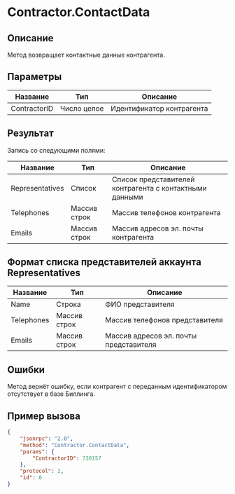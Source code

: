 # Contractor.ContactData

## Описание

Метод возвращает контактные данные контрагента.

## Параметры

| Название    | Тип          | Описание                  |
|-------------|--------------|---------------------------|
| ContractorID| Число целое | Идентификатор контрагента |

## Результат

Запись со следующими полями:

| Название       | Тип          | Описание                                      |
|----------------|--------------|-----------------------------------------------|
| Representatives| Список      | Список представителей контрагента с контактными данными |
| Telephones     | Массив строк| Массив телефонов контрагента                  |
| Emails         | Массив строк| Массив адресов эл. почты контрагента          |

## Формат списка представителей аккаунта Representatives

| Название    | Тип          | Описание                              |
|-------------|--------------|---------------------------------------|
| Name        | Строка       | ФИО представителя                     |
| Telephones  | Массив строк| Массив телефонов представителя        |
| Emails      | Массив строк| Массив адресов эл. почты представителя|

## Ошибки

Метод вернёт ошибку, если контрагент с переданным идентификатором отсутствует в базе Биллинга.

## Пример вызова

```json
{
    "jsonrpc": "2.0",
    "method": "Contractor.ContactData",
    "params": {
        "ContractorID": 730157
    },
    "protocol": 2,
    "id": 0
}